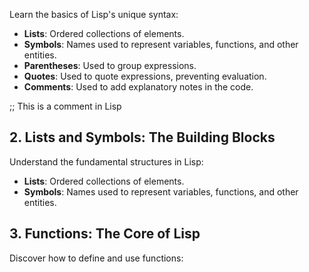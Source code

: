 Learn the basics of Lisp's unique syntax:

- **Lists**: Ordered collections of elements.
- **Symbols**: Names used to represent variables, functions, and other entities.
- **Parentheses**: Used to group expressions.
- **Quotes**: Used to quote expressions, preventing evaluation.
- **Comments**: Used to add explanatory notes in the code.

;; This is a comment in Lisp

## 2. Lists and Symbols: The Building Blocks

Understand the fundamental structures in Lisp:

- **Lists**: Ordered collections of elements.
- **Symbols**: Names used to represent variables, functions, and other entities.

## 3. Functions: The Core of Lisp

Discover how to define and use functions:
